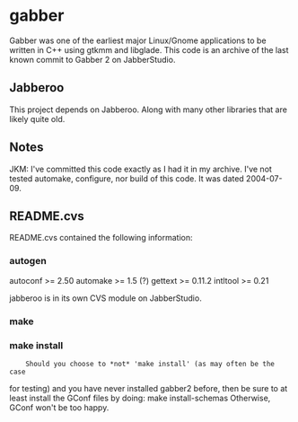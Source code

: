 # gabber
Gabber was one of the earliest major Linux/Gnome applications to be written in C++ using gtkmm and libglade. This code is an archive of the last known commit to Gabber 2 on JabberStudio.

## Jabberoo

This project depends on Jabberoo. Along with many other libraries that are likely quite old.

## Notes

JKM: I've committed this code exactly as I had it in my archive. I've not tested automake, configure, nor build of this code. It was dated 2004-07-09.

## README.cvs

README.cvs contained the following information:

### autogen
autoconf >= 2.50
automake >= 1.5 (?)
gettext  >= 0.11.2
intltool >= 0.21

jabberoo is in its own CVS module on JabberStudio.

### make


### make install
        Should you choose to *not* 'make install' (as may often be the case
for testing) and you have never installed gabber2 before, then be sure to at 
least install the GConf files by doing:
        make install-schemas
Otherwise, GConf won't be too happy.

